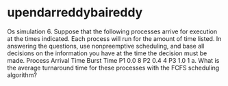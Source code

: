 # upendarreddybaireddy
Os simulation                                                                                                                                                                                        6. Suppose that the following processes arrive for execution at the times indicated. Each process will run for the amount of time listed. In answering the questions, use nonpreemptive scheduling, and base all decisions on the information you have at the time the decision must be made. Process Arrival Time Burst Time P1  0.0   8 P2  0.4   4 P3  1.0   1 a. What is the average turnaround time for these processes with the FCFS scheduling algorithm?
